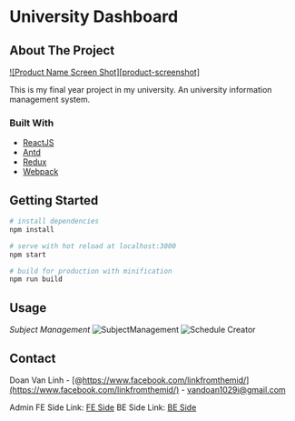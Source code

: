 # University Dashboard

## About The Project

[![Product Name Screen Shot][product-screenshot]](https://example.com)

This is my final year project in my university. An university information management system. 

### Built With
 
* [ReactJS](https://reactjs.org/)
* [Antd](https://ant.design/)
* [Redux](https://redux.js.org/)
* [Webpack](https://webpack.js.org/)

<!-- GETTING STARTED -->
## Getting Started


``` bash
# install dependencies
npm install

# serve with hot reload at localhost:3000
npm start

# build for production with minification
npm run build
``` 

<!-- USAGE EXAMPLES -->
## Usage
 

_Subject Management_ 
![SubjectManagement](https://i.ibb.co/m9kRPDK/Capture.png)
![Schedule Creator](https://i.ibb.co/2gx6tfT/Capture.png) 
<!-- CONTACT -->
## Contact

Doan Van Linh - [@https://www.facebook.com/linkfromthemid/](https://www.facebook.com/linkfromthemid/) - vandoan1029i@gmail.com

Admin FE Side Link: [FE Side](https://github.com/lingdev1998/ums-admin-side)
BE Side Link: [BE Side](https://github.com/lingdev1998/ums-admin-side)



